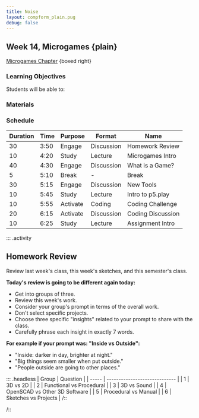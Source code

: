 ```yaml
---
title: Noise
layout: compform_plain.pug
debug: false
---
```


## Week 14, Microgames {plain}

[Microgames Chapter](./index.html) {boxed right}

### Learning Objectives

Students will be able to:

### Materials

### Schedule

<!--
| Time | ESA        | Type              | Activity          |
| ---- | ------------- | ----------------- |---------------- |
| Pre  | TBD           | -                 | TBD               |
| 3:50 | Review+Engage | Discussion        | Homework Review   |
| 4:20 | Study         | Lecture           | Microgames Intro  |
| 4:30 | Engage        | Discussion        | What is a Game?   |
| 5:10 | Break         | Break             | Break             |
| 5:15 | Engage        | Discussion        | New Tools         |
| 5:45 | Study         | Lecture           | Intro to p5.play  |
| 5:55 | Activate      | Coding Challenge  | Coding Challenge  |
| 6:15 | Activate      | Coding Discussion | Coding Discussion |
| 6:25 | Study         | Lecture           | Assignment Intro  |
-->

| Duration | Time | Purpose  | Format     | Name              |
| -------- | ---- | -------- | ---------- | ----------------- |
| 30       | 3:50 | Engage   | Discussion | Homework Review   |
| 10       | 4:20 | Study    | Lecture    | Microgames Intro  |
| 40       | 4:30 | Engage   | Discussion | What is a Game?   |
| 5        | 5:10 | Break    | -          | Break             |
| 30       | 5:15 | Engage   | Discussion | New Tools         |
| 10       | 5:45 | Study    | Lecture    | Intro to p5.play  |
| 10       | 5:55 | Activate | Coding     | Coding Challenge  |
| 20       | 6:15 | Activate | Discussion | Coding Discussion |
| 10       | 6:25 | Study    | Lecture    | Assignment Intro  |

::: .activity

## Homework Review

Review last week's class, this week's sketches, and this semester's class.

**Today's review is going to be different again today:**

- Get into groups of three.
- Review this week's work.
- Consider your group's prompt in terms of the overall work.
- Don't select specific projects.
- Choose three specific "insights" related to your prompt to share with the class.
- Carefully phrase each insight in exactly 7 words.

**For example if your prompt was: "Inside vs Outside":**

- "Inside: darker in day, brighter at night."
- "Big things seem smaller when put outside."
- "People outside are going to other places."

::: .headless
| Group | Question |
| ----- | ----------------------------- |
| 1 | 3D vs 2D |
| 2 | Functional vs Procedural |
| 3 | 3D vs Sound |
| 4 | OpenSCAD vs Other 3D Software |
| 5 | Procedural vs Manual |
| 6 | Sketches vs Projects |
/::

/::

<style> 
    .headless thead {
        display: none;
    }
</style>
